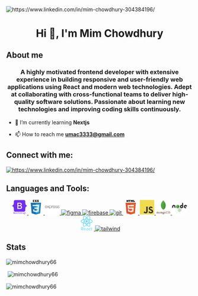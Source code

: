 <img align="center" src="https://i.postimg.cc/gJqsv1gp/Brown-Wood-Minimalist-Profile-Linked-In-Banner.png" alt="https://www.linkedin.com/in/mim-chowdhury-304384196/" height="300" width="1000" />
<h1 align="center">Hi 👋, I'm Mim Chowdhury</h1>
<h2 align="left">About me</h1>

<h3 align="center">A highly motivated frontend developer with extensive experience in building responsive and user-friendly web applications using React and modern web technologies. Adept at collaborating with cross-functional teams to deliver high-quality software solutions. Passionate about learning new technologies and improving coding skills continuously.</h3>

- 🌱 I’m currently learning **Nextjs**

- 📫 How to reach me **umac3333@gmail.com**

<h2 align="left">Connect with me:</h2>
<p align="left">
<a href="https://linkedin.com/in/https://www.linkedin.com/in/mim-chowdhury-304384196/" target="blank"><img align="center" src="https://raw.githubusercontent.com/rahuldkjain/github-profile-readme-generator/master/src/images/icons/Social/linked-in-alt.svg" alt="https://www.linkedin.com/in/mim-chowdhury-304384196/" height="30" width="40" /></a>
</p>

<h2 align="left">Languages and Tools:</h2>
<p align="center"> <a href="https://getbootstrap.com" target="_blank" rel="noreferrer"> <img src="https://raw.githubusercontent.com/devicons/devicon/master/icons/bootstrap/bootstrap-plain-wordmark.svg" alt="bootstrap" width="40" height="40"/> </a> <a href="https://www.w3schools.com/css/" target="_blank" rel="noreferrer"> <img src="https://raw.githubusercontent.com/devicons/devicon/master/icons/css3/css3-original-wordmark.svg" alt="css3" width="40" height="40"/> </a> <a href="https://expressjs.com" target="_blank" rel="noreferrer"> <img src="https://raw.githubusercontent.com/devicons/devicon/master/icons/express/express-original-wordmark.svg" alt="express" width="40" height="40"/> </a> <a href="https://www.figma.com/" target="_blank" rel="noreferrer"> <img src="https://www.vectorlogo.zone/logos/figma/figma-icon.svg" alt="figma" width="40" height="40"/> </a> <a href="https://firebase.google.com/" target="_blank" rel="noreferrer"> <img src="https://www.vectorlogo.zone/logos/firebase/firebase-icon.svg" alt="firebase" width="40" height="40"/> </a> <a href="https://git-scm.com/" target="_blank" rel="noreferrer"> <img src="https://www.vectorlogo.zone/logos/git-scm/git-scm-icon.svg" alt="git" width="40" height="40"/> </a> <a href="https://www.w3.org/html/" target="_blank" rel="noreferrer"> <img src="https://raw.githubusercontent.com/devicons/devicon/master/icons/html5/html5-original-wordmark.svg" alt="html5" width="40" height="40"/> </a> <a href="https://developer.mozilla.org/en-US/docs/Web/JavaScript" target="_blank" rel="noreferrer"> <img src="https://raw.githubusercontent.com/devicons/devicon/master/icons/javascript/javascript-original.svg" alt="javascript" width="40" height="40"/> </a> <a href="https://www.mongodb.com/" target="_blank" rel="noreferrer"> <img src="https://raw.githubusercontent.com/devicons/devicon/master/icons/mongodb/mongodb-original-wordmark.svg" alt="mongodb" width="40" height="40"/> </a> <a href="https://nodejs.org" target="_blank" rel="noreferrer"> <img src="https://raw.githubusercontent.com/devicons/devicon/master/icons/nodejs/nodejs-original-wordmark.svg" alt="nodejs" width="40" height="40"/> </a> <a href="https://reactjs.org/" target="_blank" rel="noreferrer"> <img src="https://raw.githubusercontent.com/devicons/devicon/master/icons/react/react-original-wordmark.svg" alt="react" width="40" height="40"/> </a> <a href="https://tailwindcss.com/" target="_blank" rel="noreferrer"> <img src="https://www.vectorlogo.zone/logos/tailwindcss/tailwindcss-icon.svg" alt="tailwind" width="40" height="40"/> </a> </p>

<h2 align="left">Stats</h2>
<p><img align="center" src="https://github-readme-stats.vercel.app/api/top-langs/?username=mimchowdhury66&theme=radical&show_icons=true&hide_border=false&layout=compact" alt="mimchowdhury66" /></p>

<p>&nbsp;<img align="center" src="https://github-readme-streak-stats.herokuapp.com/?user=mimchowdhury66&theme=radical&hide_border=false" alt="mimchowdhury66" /></p>

<p><img align="center" src="https://github-readme-stats.vercel.app/api?username=mimchowdhury66&theme=radical&show_icons=true&hide_border=false&count_private=true" alt="mimchowdhury66" /></p>

